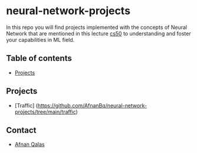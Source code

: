 # neural-network-projects
In this repo you will find projects implemented with the concepts of Neural Network that are mentioned in this lecture [cs50](https://cs50.harvard.edu/ai/2020/weeks/5/) to understanding and foster your capabilities in ML field.

## Table of contents
* [Projects](#projects)

## Projects
* [Traffic] (https://github.com/AfnanBq/neural-network-projects/tree/main/traffic)


## Contact
* [Afnan Qalas](http://linkedin.com/in/afnanbalghaith )

